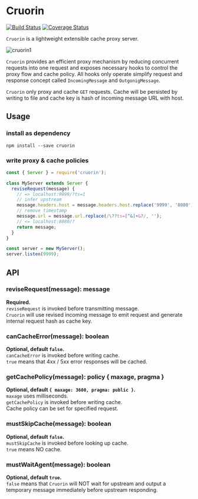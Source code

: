 # Cruorin

[![Build Status](https://travis-ci.org/gaapx/cruorin.svg?branch=master)](https://travis-ci.org/gaapx/cruorin)
[![Coverage Status](https://coveralls.io/repos/github/gaapx/cruorin/badge.svg?branch=master)](https://coveralls.io/github/gaapx/cruorin?branch=master)

`Cruorin` is a lightweight extensible cache proxy server.

![cruorin1](https://raw.githubusercontent.com/gaapx/cruorin/master/docs/cruorin1.svg)

`Cruorin` provides an efficient proxy mechanism by reducing concurrent requests into one request and exposes necessary hooks to control the proxy flow and cache policy. All hooks only operate simplify request and response concept called `IncomingMessage` and `OutgonigMessage`.

`Cruorin` only proxy and cache `GET` requests. Cache will be persisted by writing to file and cache key is hash of incoming message URL with host.  

## Usage

### install as dependency

`npm install --save cruorin`

### write proxy & cache policies

```js
const { Server } = require('cruorin');

class MyServer extends Server {
  reviseRequest(message) {
    // => localhost:9999/?ts=1
    // infer upstream
    message.headers.host = message.headers.host.replace('9999', '8080');
    // remove timestamp
    message.url = message.url.replace(/\??ts=[^&]+&?/, '');
    // <= localhost:8080/?
    return message;
  }
}

const server = new MyServer();
server.listen(9999);
```

## API

### reviseRequest(message): message

**Required.**  
`reviseRequest` is invoked before transmitting message.  
`Cruorin` will use revised incoming message to emit request and generate internal request hash as cache key.  

### canCacheError(message): boolean

**Optional, default `false`.**  
`canCacheError` is invoked before writing cache.  
`true` means that 4xx / 5xx error responses will be cached.

### getCachePolicy(message): policy { maxage, pragma }

**Optional, default `{ maxage: 3600, pragma: public }`.**  
`maxage` uses milliseconds.  
`getCachePolicy` is invoked before writing cache.  
Cache policy can be set for specified request.

### mustSkipCache(message): boolean

**Optional, default `false`.**  
`mustSkipCache` is invoked before looking up cache.  
`true` means NO cache.

### mustWaitAgent(message): boolean

**Optional, default `true`.**  
`false` means that `Cruorin` will NOT wait for upstream and output a temporary message immediately before upstream responding.
